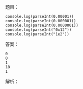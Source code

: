 题目：
```
console.log(parseInt(0.00001))
console.log(parseInt(0.000001))
console.log(parseInt(0.0000001))
console.log(parseInt("0x12"))
console.log(parseInt("1e2"))
```

答案：
```
0
0
1
18
1
```

解析：
